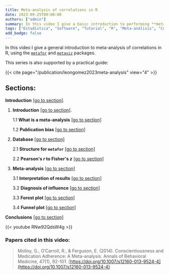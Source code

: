 ```yaml
---
title: Meta-analysis of correlations in R
date: 2023-09-25T00:00:00
authors: ["admin"]
summary: In this video I give a basic introduction to performing **meta-analysis** of correlations using R.
tags: ["Estadística", "Software", "Tutorial", "R", "Meta-análisis", "Correlación"]
add_badge: false
---
```


In this video I give a general introduction to meta-analysis of correlations in R, using the [`metafor`](https://www.metafor-project.org/doku.php/metafor) and [`metaviz`](https://cran.r-project.org/web/packages/metaviz/vignettes/metaviz.html) packages.

This series is also supported by a practical guide:

{{< cite page="/publication/leongomez2023meta-analysis" view="4" >}}

## Sections:

**Introduction** [[go to section]](https://youtu.be/RNw92QdsW4g?si=naLHnKZkLHKiMn04).

1. **Introduction** [[go to section]](https://youtu.be/RNw92QdsW4g?si=MyjEA1YyDhvF7lpZ&t=162). 

    1.1 **What is a meta-analysis** [[go to section]](https://youtu.be/RNw92QdsW4g?si=MyjEA1YyDhvF7lpZ&t=250) 

    1.2 **Publication bias** [[go to section]](https://youtu.be/RNw92QdsW4g?si=MyjEA1YyDhvF7lpZ&t=358) 

2. **Database** [[go to section]](https://youtu.be/RNw92QdsW4g?si=MyjEA1YyDhvF7lpZ&t=462) 

    2.1 **Structure for `metafor`** [[go to section]](https://youtu.be/RNw92QdsW4g?si=MyjEA1YyDhvF7lpZ&t=504) 

    2.2 **Pearson's *r* to Fisher's *z*** [[go to section]](https://youtu.be/RNw92QdsW4g?si=MyjEA1YyDhvF7lpZ&t=748) 

3. **Meta-analysis** [[go to section]](https://youtu.be/RNw92QdsW4g?si=MyjEA1YyDhvF7lpZ&t=897) 

    3.1 **Interpretation of results** [[go to section]](https://youtu.be/RNw92QdsW4g?si=MyjEA1YyDhvF7lpZ&t=986) 

    3.2 **Diagnosis of influence** [[go to section]](https://youtu.be/RNw92QdsW4g?si=MyjEA1YyDhvF7lpZ&t=1444) 

    3.3 **Forest plot** [[go to section]](https://youtu.be/RNw92QdsW4g?si=MyjEA1YyDhvF7lpZ&t=1770) 

    3.4 **Funnel plot** [[go to section]](https://youtu.be/RNw92QdsW4g?si=MyjEA1YyDhvF7lpZ&t=2120) 

**Conclusions** [[go to section]](https://youtu.be/RNw92QdsW4g?si=MyjEA1YyDhvF7lpZ&t=2318)

{{< youtube RNw92QdsW4g >}}

### Papers cited in this video: 

> Molloy, G., O’Carroll, R., & Ferguson, E. (2014). Conscientiousness and Medication Adherence: A Meta-analysis. Annals of Behavioral Medicine, 47(1), 92-101. [https://doi.org/10.1007/s12160-013-9524-4](https://doi.org/10.1007/s12160-013-9524-4)
